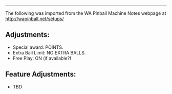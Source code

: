 ***
The following was imported from the WA Pinball Machine Notes webpage at http://wapinball.net/setups/
## Adjustments:
-   Special award: POINTS.
-   Extra Ball Limit: NO EXTRA BALLS.
-   Free Play: ON (if available?)
## Feature Adjustments:
-   TBD